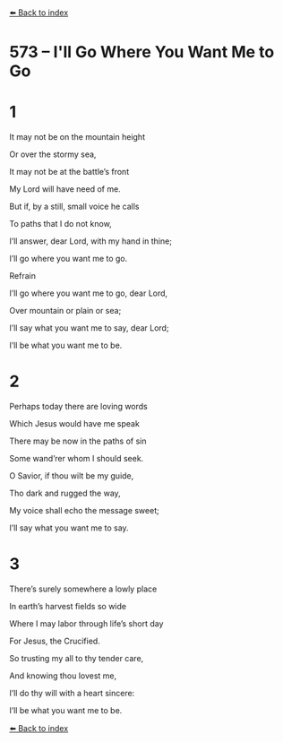 [⬅️ Back to index](../README.md)

# 573 – I'll Go Where You Want Me to Go





# 1

It may not be on the mountain height

Or over the stormy sea,

It may not be at the battle’s front

My Lord will have need of me.

But if, by a still, small voice he calls

To paths that I do not know,

I’ll answer, dear Lord, with my hand in thine;

I’ll go where you want me to go.



Refrain

I’ll go where you want me to go, dear Lord,

Over mountain or plain or sea;

I’ll say what you want me to say, dear Lord;

I’ll be what you want me to be.



# 2

Perhaps today there are loving words

Which Jesus would have me speak

There may be now in the paths of sin

Some wand’rer whom I should seek.

O Savior, if thou wilt be my guide,

Tho dark and rugged the way,

My voice shall echo the message sweet;

I’ll say what you want me to say.



# 3

There’s surely somewhere a lowly place

In earth’s harvest fields so wide

Where I may labor through life’s short day

For Jesus, the Crucified.

So trusting my all to thy tender care,

And knowing thou lovest me,

I’ll do thy will with a heart sincere:

I’ll be what you want me to be.

[⬅️ Back to index](../README.md)
